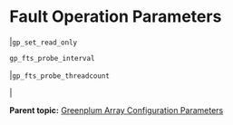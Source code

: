 # Fault Operation Parameters 

|`gp_set_read_only`

 `gp_fts_probe_interval`

|`gp_fts_probe_threadcount`

|

**Parent topic:** [Greenplum Array Configuration Parameters](../topics/g-greenplum-array-configuration-parameters.html)

